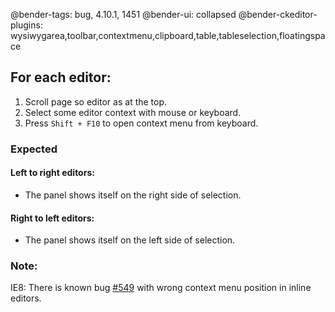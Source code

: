 @bender-tags: bug, 4.10.1, 1451
@bender-ui: collapsed
@bender-ckeditor-plugins: wysiwygarea,toolbar,contextmenu,clipboard,table,tableselection,floatingspace

## For each editor:
1. Scroll page so editor as at the top.
1. Select some editor context with mouse or keyboard.
1. Press `Shift + F10` to open context menu from keyboard.

### Expected

#### Left to right editors:
- The panel shows itself on the right side of selection.

#### Right to left editors:
- The panel shows itself on the left side of selection.


### Note:

IE8: There is known bug [#549](https://github.com/ckeditor/ckeditor-dev/issues/549) with wrong context menu position in inline editors.
